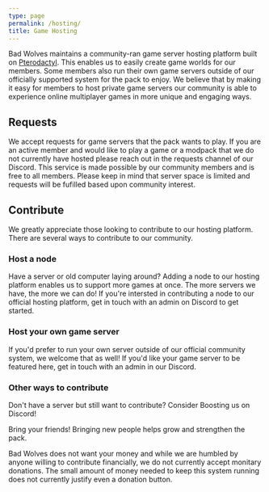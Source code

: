 ```yaml
---
type: page
permalink: /hosting/
title: Game Hosting
---
```


Bad Wolves maintains a community-ran game server hosting platform built on [Pterodactyl](https://pterodactyl.io). This 
enables us to easily create game worlds for our members. Some members also run their own game servers outside of
our officially supported system for the pack to enjoy. We believe that by making it easy for members to host private
game servers our community is able to experience online multiplayer games in more unique and engaging ways.

## Requests

We accept requests for game servers that the pack wants to play. If you are an active member and would like to
play a game or a modpack that we do not currently have hosted please reach out in the requests channel of our Discord.
This service is made possible by our community members and is free to all members. Please keep in mind that server space
is limited and requests will be fufilled based upon community interest.

## Contribute

We greatly appreciate those looking to contribute to our hosting platform. There are several ways to contribute to our
community.

### Host a node

Have a server or old computer laying around? Adding a node to our hosting platform enables us to support more games at
once. The more servers we have, the more we can do! If you're intersted in contributing a node to our official hosting
platform, get in touch with an admin on Discord to get started.

### Host your own game server

If you'd prefer to run your own server outside of our official community system, we welcome that as well! If you'd like
your game server to be featured here, get in touch with an admin in our Discord.

### Other ways to contribute

Don't have a server but still want to contribute? Consider Boosting us on Discord!

Bring your friends! Bringing new people helps grow and strengthen the pack.

Bad Wolves does not want your money and while we are humbled by anyone willing to contribute financially, we do not
currently accept monitary donations. The small amount of money needed to keep this system running does not currently 
justify even a donation button.
